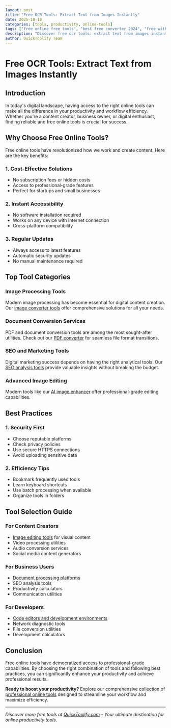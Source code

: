 ```yaml
---
layout: post
title: "Free OCR Tools: Extract Text from Images Instantly"
date: 2025-10-18
categories: [tools, productivity, online-tools]
tags: ["free online free tools", "best free converter 2024", "free without registration", "free free no watermark", "online free editor"]
description: "Discover free ocr tools: extract text from images instantly with our comprehensive guide."
author: QuickToolify Team
---
```


# Free OCR Tools: Extract Text from Images Instantly

## Introduction

In today's digital landscape, having access to the right online tools can make all the difference in your productivity and workflow efficiency. Whether you're a content creator, business owner, or digital enthusiast, finding reliable and free online tools is crucial for success.

## Why Choose Free Online Tools?

Free online tools have revolutionized how we work and create content. Here are the key benefits:

### 1. Cost-Effective Solutions
- No subscription fees or hidden costs
- Access to professional-grade features
- Perfect for startups and small businesses

### 2. Instant Accessibility
- No software installation required
- Works on any device with internet connection
- Cross-platform compatibility

### 3. Regular Updates
- Always access to latest features
- Automatic security updates
- No manual maintenance required

## Top Tool Categories

### Image Processing Tools
Modern image processing has become essential for digital content creation. Our [image converter tools](https://quicktoolify.com/generate-instagram-captions-ai-free.html) offer comprehensive solutions for all your needs.

### Document Conversion Services
PDF and document conversion tools are among the most sought-after utilities. Check out our [PDF converter](https://quicktoolify.com/edit-pdf-online-free-no-signup.html) for seamless file format transitions.

### SEO and Marketing Tools
Digital marketing success depends on having the right analytical tools. Our [SEO analysis tools](https://quicktoolify.com/pick-color-from-image-online-free.html) provide valuable insights without breaking the budget.

### Advanced Image Editing
Modern tools like our [AI image enhancer](https://quicktoolify.com/broken-link-finder-online-free.html) offer professional-grade editing capabilities.

## Best Practices

### 1. Security First
- Choose reputable platforms
- Check privacy policies
- Use secure HTTPS connections
- Avoid uploading sensitive data

### 2. Efficiency Tips
- Bookmark frequently used tools
- Learn keyboard shortcuts
- Use batch processing when available
- Organize tools in folders

## Tool Selection Guide

### For Content Creators
- [Image editing tools](https://quicktoolify.com/bulk-image-converter.html) for visual content
- Video processing utilities
- Audio conversion services
- Social media content generators

### For Business Users
- [Document processing platforms](https://quicktoolify.com/translate-pdf-document-online-free.html)
- SEO analysis tools
- Productivity calculators
- Communication utilities

### For Developers
- [Code editors and development environments](https://quicktoolify.com/convert-jpg-to-png-online-free.html)
- Network diagnostic tools
- File conversion utilities
- Development calculators

## Conclusion

Free online tools have democratized access to professional-grade capabilities. By choosing the right combination of tools and following best practices, you can significantly enhance your productivity and achieve professional results.

**Ready to boost your productivity?** Explore our comprehensive collection of [professional online tools](https://quicktoolify.com/free-xml-sitemap-generator-online.html) designed to streamline your workflow and maximize efficiency.

---

*Discover more free tools at [QuickToolify.com](https://quicktoolify.com) - Your ultimate destination for online productivity tools.*